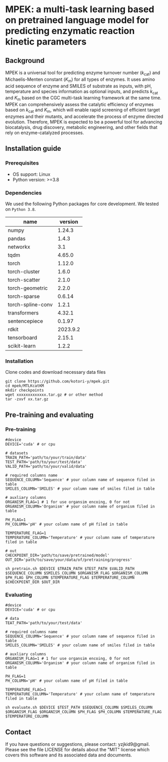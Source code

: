 # MPEK: a multi-task learning based on pretrained language model for predicting enzymatic reaction kinetic parameters

## Background

MPEK is a universal tool for predicting enzyme turnover number (*k*<sub>cat</sub>) and Michaelis-Menten constant (*K*<sub>m</sub>) for all types of enzymes. It uses amino acid sequence of enzyme and SMILES of substrate as inputs, with pH, temperature and species information as optional inputs, and predicts *k*<sub>cat</sub> and *K*<sub>m</sub> based on the CGC multi-task learning framework at the same time. MPEK can comprehensively assess the catalytic efficiency of enzymes based on *k*<sub>cat</sub> and *K*<sub>m</sub>, which will enable rapid screening of efficient target enzymes and their mutants, and accelerate the process of enzyme directed evolution. Therefore, MPEK is expected to be a powerful tool for advancing biocatalysis, drug discovery, metabolic engineering, and other fields that rely on enzyme-catalyzed processes.

## Installation guide

### Prerequisites

- OS support: Linux
- Python version: >=3.8

### Dependencies

We used the following Python packages for core development. We tested on `Python 3.8`.

| name              | version  |
| ----------------- | -------- |
| numpy             | 1.24.3   |
| pandas            | 1.4.3    |
| networkx          | 3.1      |
| tqdm              | 4.65.0   |
| torch             | 1.12.0   |
| torch-cluster     | 1.6.0    |
| torch-scatter     | 2.1.0    |
| torch-geometric   | 2.2.0    |
| torch-sparse      | 0.6.14   |
| torch-spline-conv | 1.2.1    |
| transformers      | 4.32.1   |
| sentencepiece     | 0.1.97   |
| rdkit             | 2023.9.2 |
| tensorboard       | 2.15.1   |
| scikit-learn      | 1.2.2    |

### Installation

Clone codes and download necessary data files

```shell
git clone https://github.com/kotori-y/mpek.git
cd mpek/MTLKcatKM
mkdir checkpoints
wget xxxxxxxxxxxxx.tar.gz # or other method
tar -zxvf xx.tar.gz
```

## Pre-training and evaluating

### Pre-training

```shell
#device
DEVICE='cuda' # or cpu

# datasets
TRAIN_PATH='path/to/your/train/data'
TEST_PATH='path/to/your/test/data'
VALID_PATH='path/to/your/valid/data'

# required columns name
SEQUENCE_COLUMN='Sequence' # your column name of sequence filed in table
SMILES_COLUMN='SMILES' # your column name of smiles filed in table

# auxliary columns
ORGANISM_FLAG=1 # 1 for use organsim encoing, 0 for not
ORGANISM_COLUMN='Organism' # your column name of organism filed in table

PH_FLAG=1
PH_COLUMN='pH' # your column name of pH filed in table

TEMPERATURE_FLAG=1
TEMPERATURE_COLUMN='Temperature' # your column name of temperature filed in table

# out
CHECKPOINT_DIR='path/to/save/pretrained/model'
OUT_DIR='path/to/save/your/data/of/pretraining/progress'
```

```shell
sh pretrain.sh $DEVICE $TRAIN_PATH $TEST_PATH $VALID_PATH $SEQUENCE_COLUMN $SMILES_COLUMN $ORGANISM_FLAG $ORGANISM_COLUMN $PH_FLAG $PH_COLUMN $TEMPERATURE_FLAG $TEMPERATURE_COLUMN $CHECKPOINT_DIR $OUT_DIR
```

### Evaluating

```shell
#device
DEVICE='cuda' # or cpu

# data
TEAT_PATH='path/to/your/test/data'

# required columns name
SEQUENCE_COLUMN='Sequence' # your column name of sequence filed in table
SMILES_COLUMN='SMILES' # your column name of smiles filed in table

# auxliary columns
ORGANISM_FLAG=1 # 1 for use organsim encoing, 0 for not
ORGANISM_COLUMN='Organism' # your column name of organism filed in table

PH_FLAG=1
PH_COLUMN='pH' # your column name of pH filed in table

TEMPERATURE_FLAG=1
TEMPERATURE_COLUMN='Temperature' # your column name of temperature filed in table
```

```shell
sh evaluate.sh $DEVICE $TEST_PATH $SEQUENCE_COLUMN $SMILES_COLUMN $ORGANISM_FLAG $ORGANISM_COLUMN $PH_FLAG $PH_COLUMN $TEMPERATURE_FLAG $TEMPERATURE_COLUMN
```

## Contact

If you have questions or suggestions, please contact: yzjkid9@gmail.<br>Please see the file LICENSE for details about the "MIT" license which covers this software and its associated data and documents.